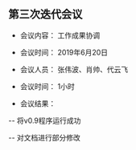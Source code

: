 ## 第三次迭代会议

- 会议内容： 工作成果协调

- 会议时间： 2019年6月20日

- 会议人员： 张伟波、肖帅、代云飞

- 会议时间： 1小时

- 会议结果：

-- 将v0.9程序运行成功

-- 对文档进行部分修改



